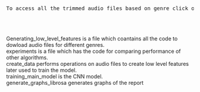 <pre>To access all the trimmed audio files based on genre click on this link :[here] https://tcdud-my.sharepoint.com/:f:/g/personal/bahuguns_tcd_ie/EjekotFSnGVEjQCr3f8XxRoBSPmZsZdER6YvZuDfkkfSrQ?e=YXcdh2 </pre>
<br  />
<br  />
<br  />
Generating_low_level_features is a file which coantains all the code to dowload audio files for different genres.<br  />
experiments is a file which has the code for comparing performance of other algorithms.<br  />
create_data performs operations on audio files to create low level features later used to train the model.<br  />
training_main_model is the CNN model.<br  />
generate_graphs_librosa generates graphs of the report<br  />

